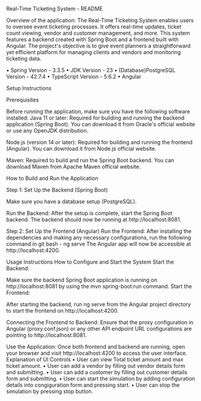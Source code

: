Real-Time Ticketing System - README


Overview of the application: The Real-Time Ticketing System enables users to oversee event ticketing processes. It offers real-time updates, ticket count viewing, vendor and customer management, and more. This system features a backend created with Spring Boot and a frontend built with Angular.
The project's objective is to give event planners a straightforward yet efficient platform for managing clients and vendors and monitoring ticketing data.


•	Spring Version - 3.3.5
•	JDK Version - 23
•	(Database)PostgreSQL Version - 42.7.4
•	TypeScript Version - 5.6.2
•	Angular


Setup Instructions

Prerequisites

Before running the application, make sure you have the following software installed:
Java 11 or later: Required for building and running the backend application (Spring Boot).
You can download it from Oracle's official website or use any OpenJDK distribution.

Node.js (version 14 or later): Required for building and running the frontend (Angular).
You can download it from Node.js official website.

Maven: Required to build and run the Spring Boot backend.
You can download Maven from Apache Maven official website.


How to Build and Run the Application 


Step 1: Set Up the Backend (Spring Boot)

Make sure you have a database setup (PostgreSQL).

Run the Backend:
After the setup is complete, start the Spring Boot backend. The backend should now be running at http://localhost:8081.


Step 2: Set Up the Frontend (Angular) Run the Frontend: After installing the dependencies and making any necessary configurations, run the following command in git bash - ng serve The Angular app will now be accessible at http://localhost:4200.

Usage Instructions How to Configure and Start the System Start the Backend:

Make sure the backend Spring Boot application is running on http://localhost:8081 by using the mvn spring-boot:run command. Start the Frontend:

After starting the backend, run ng serve from the Angular project directory to start the frontend on http://localhost:4200.


Connecting the Frontend to Backend: Ensure that the proxy configuration in Angular (proxy.conf.json) or any other API endpoint URL configurations are pointing to http://localhost:8081.


Use the Application: Once both frontend and backend are running, open your browser and visit http://localhost:4200 to access the user interface.
Explanation of UI Controls
•	User can view Total ticket amount and max ticket amount. 
•	User can add a vendor by filling out vendor details form and submitting. 
•	User can add a customer by filling out customer details form and submitting. 
•	User can start the simulation by adding configuration details into congiguration form and pressing start. 
•	User can stop the simulation by pressing stop button.
